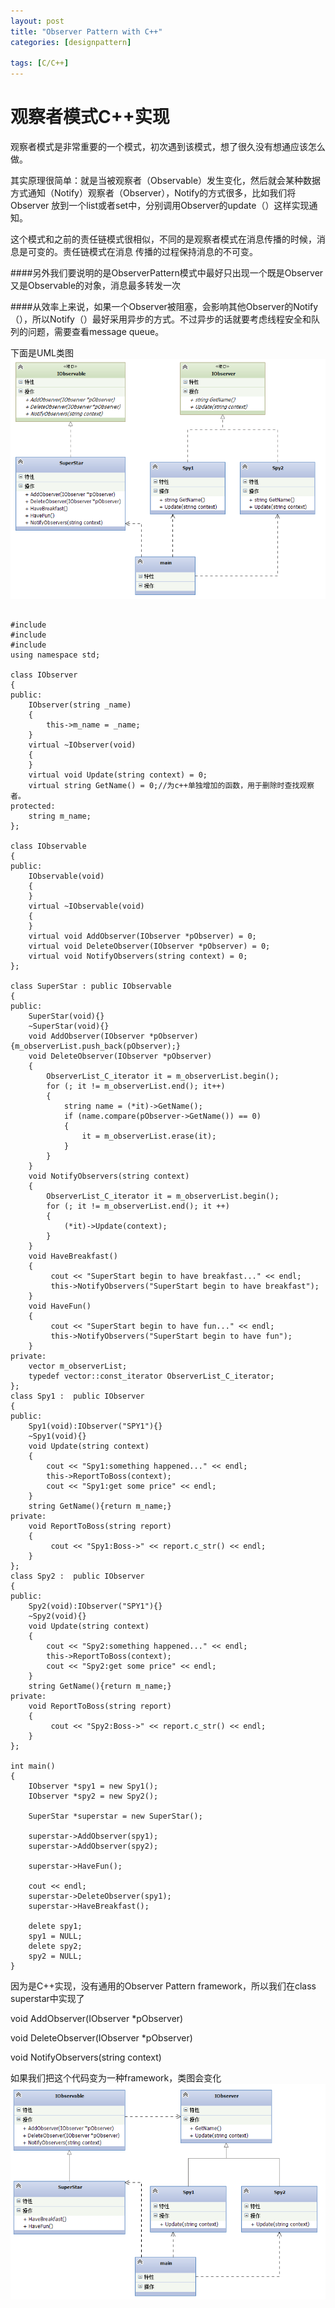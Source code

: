 ```yaml
---
layout: post
title: "Observer Pattern with C++"
categories: [designpattern]

tags: [C/C++]
---
```

观察者模式C++实现
===================
观察者模式是非常重要的一个模式，初次遇到该模式，想了很久没有想通应该怎么做。

其实原理很简单：就是当被观察者（Observable）发生变化，然后就会某种数据方式通知（Notify）观察者（Observer），Notify的方式很多，比如我们将Observer 放到一个list或者set中，分别调用Observer的update（）这样实现通知。

这个模式和之前的责任链模式很相似，不同的是观察者模式在消息传播的时候，消息是可变的。责任链模式在消息 传播的过程保持消息的不可变。

####另外我们要说明的是ObserverPattern模式中最好只出现一个既是Observer又是Observable的对象，消息最多转发一次

####从效率上来说，如果一个Observer被阻塞，会影响其他Observer的Notify（），所以Notify（）最好采用异步的方式。不过异步的话就要考虑线程安全和队列的问题，需要查看message queue。

下面是UML类图
![](/assets/pic/Observer.png)

<pre><code>
#include <iostream>
#include <string>
#include <vector>
using namespace std;
 
class IObserver
{
public:
    IObserver(string _name)
    {
        this->m_name = _name;
    }
    virtual ~IObserver(void)
    {
    }
    virtual void Update(string context) = 0;
    virtual string GetName() = 0;//为c++单独增加的函数，用于删除时查找观察者。
protected:
    string m_name;
};
 
class IObservable
{
public:
    IObservable(void)
    {
    }
    virtual ~IObservable(void)
    {
    }
    virtual void AddObserver(IObserver *pObserver) = 0;
    virtual void DeleteObserver(IObserver *pObserver) = 0;
    virtual void NotifyObservers(string context) = 0;
};
 
class SuperStar : public IObservable
{
public:
    SuperStar(void){}
    ~SuperStar(void){}
    void AddObserver(IObserver *pObserver){m_observerList.push_back(pObserver);}
    void DeleteObserver(IObserver *pObserver)
    {
        ObserverList_C_iterator it = m_observerList.begin();
        for (; it != m_observerList.end(); it++)
        {
            string name = (*it)->GetName();
            if (name.compare(pObserver->GetName()) == 0)
            {
                it = m_observerList.erase(it);
            }
        }
    }
    void NotifyObservers(string context)
    {
        ObserverList_C_iterator it = m_observerList.begin();
        for (; it != m_observerList.end(); it ++)
        {
            (*it)->Update(context);
        }
    }
    void HaveBreakfast()
    {
         cout << "SuperStart begin to have breakfast..." << endl;
         this->NotifyObservers("SuperStart begin to have breakfast");
    }
    void HaveFun()
    {
         cout << "SuperStart begin to have fun..." << endl;
         this->NotifyObservers("SuperStart begin to have fun");
    }
private:
    vector<IObserver*> m_observerList;
    typedef vector<IObserver*>::const_iterator ObserverList_C_iterator;
};
class Spy1 :  public IObserver
{
public:
    Spy1(void):IObserver("SPY1"){}
    ~Spy1(void){}
    void Update(string context)
    {
        cout << "Spy1:something happened..." << endl;
        this->ReportToBoss(context);
        cout << "Spy1:get some price" << endl;
    }
    string GetName(){return m_name;}
private:
    void ReportToBoss(string report)
    {
         cout << "Spy1:Boss->" << report.c_str() << endl;
    }
};
class Spy2 :  public IObserver
{
public:
    Spy2(void):IObserver("SPY1"){}
    ~Spy2(void){}
    void Update(string context)
    {
        cout << "Spy2:something happened..." << endl;
        this->ReportToBoss(context);
        cout << "Spy2:get some price" << endl;
    }
    string GetName(){return m_name;}
private:
    void ReportToBoss(string report)
    {
         cout << "Spy2:Boss->" << report.c_str() << endl;
    }
};
 
int main()
{
    IObserver *spy1 = new Spy1();
    IObserver *spy2 = new Spy2();
 
    SuperStar *superstar = new SuperStar();
 
    superstar->AddObserver(spy1);
    superstar->AddObserver(spy2);
 
    superstar->HaveFun();
 
    cout << endl;
    superstar->DeleteObserver(spy1);
    superstar->HaveBreakfast();
 
    delete spy1;
    spy1 = NULL;
    delete spy2;
    spy2 = NULL;
}
</code></pre>

因为是C++实现，没有通用的Observer Pattern framework，所以我们在class superstar中实现了

void AddObserver(IObserver *pObserver)

void DeleteObserver(IObserver *pObserver)

void NotifyObservers(string context)

如果我们把这个代码变为一种framework，类图会变化
![](/assets/pic/Observer2.png)
